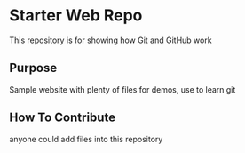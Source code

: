# Starter Web Repo

This repository is for showing how Git and GitHub work

## Purpose

Sample website with plenty of files for demos, use to learn git

## How To Contribute

anyone could add files into this repository
